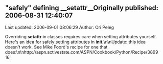 ## "safely" defining __setattr__Originally published: 2006-08-31 12:40:07 
Last updated: 2006-09-01 08:06:29 
Author: Ori Peleg 
 
Overriding __setattr__ in classes requires care when setting attributes yourself. Here's an idea for safely setting attributes in __init__.\n\nUpdate: this idea doesn't work. See Mike Foord's recipe for one that does:\n\nhttp://aspn.activestate.com/ASPN/Cookbook/Python/Recipe/389916